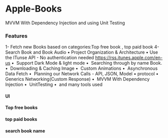 # Apple-Books
MVVM With Dependency Injection and using Unit Testing
### Features

1-  Fetch new Books based on categories:Top free book , top paid book 
4- Search Book and Book Audio 
  • Project Organization & Architecture
	•	 Use the ITunse API - No authentication needed  https://rss.itunes.apple.com/en-us
	•	 Support Dark Mode & light mode 
	•	 Searching through  by name Book.
	•	 Downloading & Caching Image
	•	 Custom Animations
	•	 Asynchronous Data Fetch
	•	 Planning our Network Calls - API, JSON, Model
  •  protocol
  •  Generics Networking(Custom Response)
  •	 MVVM With Dependency Injection
  •	 UnitTesting
  •	 and many tools used


  


#### UI

#### Top free books
#### top paid books
#### search book name
